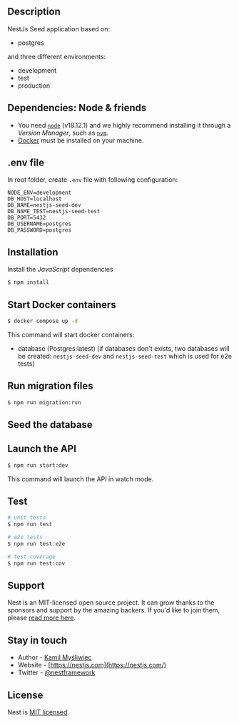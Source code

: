 ## Description

NestJs Seed application based on:
- postgres

and three different environments:
- development
- test
- production

## Dependencies: Node & friends

- You need [`node`](https://nodejs.org/en/) (v18.12.1) and we highly recommend installing it through a _Version Manager_, such as [`nvm`](https://github.com/creationix/nvm).
- [Docker](https://docs.docker.com/engine/install) must be installed on your machine.

## .env file

In root folder, create `.env` file with following configuration:

```shell
NODE_ENV=development
DB_HOST=localhost
DB_NAME=nestjs-seed-dev
DB_NAME_TEST=nestjs-seed-test
DB_PORT=5432
DB_USERNAME=postgres
DB_PASSWORD=postgres
```

## Installation

Install the _JavaScript_ dependencies

```bash
$ npm install
```

## Start Docker containers

```bash
$ docker compose up -d
```

This command will start docker containers:
- database (Postgres:latest) (if databases don't exists, two databases will be created: `nestjs-seed-dev` and `nestjs-seed-test` which is used for e2e tests)

## Run migration files

```bash
$ npm run migration:run
```

## Seed the database

## Launch the API

```bash
$ npm run start:dev
```

This command will launch the API in watch mode.

## Test

```bash
# unit tests
$ npm run test

# e2e tests
$ npm run test:e2e

# test coverage
$ npm run test:cov
```

## Support

Nest is an MIT-licensed open source project. It can grow thanks to the sponsors and support by the amazing backers. If you'd like to join them, please [read more here](https://docs.nestjs.com/support).

## Stay in touch

- Author - [Kamil Myśliwiec](https://kamilmysliwiec.com)
- Website - [https://nestjs.com](https://nestjs.com/)
- Twitter - [@nestframework](https://twitter.com/nestframework)

## License

Nest is [MIT licensed](LICENSE).
